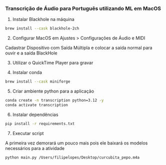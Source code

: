 ### Transcrição de Áudio para Português utilizando ML em MacOS

1. Instalar Blackhole na máquina

```sh
brew install --cask blackhole-2ch
```

2. Configurar MacOS em Ajustes > Configurações de Áudio e MIDI

Cadastrar Dispositivo com Saída Múltipla e colocar a saída normal para ouvir e a saída BlackHole

3. Utilizar o QuickTime Player para gravar

4. Instalar conda

```sh
brew install --cask miniforge
```

5. Criar ambiente python para a aplicação

```sh
conda create -n transcription python=3.12 -y
conda activate transcription
```

6. Instalar dependências

```sh
pip install -r requirements.txt
```

7. Executar script

A primeira vez demorará um pouco mais pois ele baixará os modelos necessários para a atividade

```sh
python main.py /Users/filipelopes/Desktop/curcubita_pepo.m4a
```